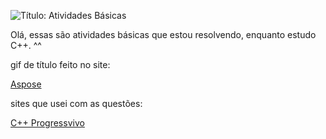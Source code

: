![Título: Atividades Básicas](https://github.com/user-attachments/assets/dc34b913-265c-4281-a695-500758c90693)

<p>Olá, essas são atividades básicas que estou resolvendo, enquanto estudo C++. ^^</p>

gif de título feito no site: 

[Aspose](https://products.aspose.app/slides/pt/text-to-gif)

sites que usei com as questões:

[C++ Progressvivo](https://www.cmmprogressivo.net/2019/12/Lista-exercicios-resolvidos-funcao-Cpp.html#google_vignette)

